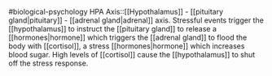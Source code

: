 #biological-psychology 
HPA Axis::[[Hypothalamus]] - [[pituitary gland|pituitary]] - [[adrenal gland|adrenal]] axis. Stressful events trigger the [[hypothalamus]] to instruct the [[pituitary gland]] to release a [[hormones|hormone]] which triggers the [[adrenal gland]] to flood the body with [[cortisol]], a stress [[hormones|hormone]] which increases blood sugar. High levels of [[cortisol]] cause the [[hypothalamus]] to shut off the stress response.